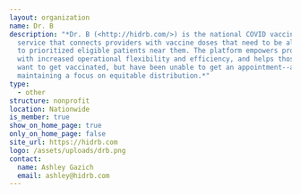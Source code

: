 ```yaml
---
layout: organization
name: Dr. B
description: "*Dr. B (<http://hidrb.com/>) is the national COVID vaccine standby
  service that connects providers with vaccine doses that need to be allocated
  to prioritized eligible patients near them. The platform empowers providers
  with increased operational flexibility and efficiency, and helps those who
  want to get vaccinated, but have been unable to get an appointment--all while
  maintaining a focus on equitable distribution.*"
type:
  - other
structure: nonprofit
location: Nationwide
is_member: true
show_on_home_page: true
only_on_home_page: false
site_url: https://hidrb.com
logo: /assets/uploads/drb.png
contact:
  name: Ashley Gazich
  email: ashley@hidrb.com
---
```

